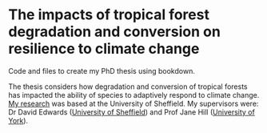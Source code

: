 # The impacts of tropical forest degradation and conversion on resilience to climate change

Code and files to create my PhD thesis using bookdown.

The thesis considers how degradation and conversion of tropical forests has impacted the ability of species to adaptively respond to climate change. [My research](http://www.edwardslab.group.shef.ac.uk/rebecca_senior/) was based at the University of Sheffield. My supervisors were: Dr David Edwards ([University of Sheffield](https://www.sheffield.ac.uk/aps/staff-and-students/acadstaff/edwards)) and Prof Jane Hill ([University of York](https://www.york.ac.uk/biology/research/ecology-evolution/kane-k-hill/)).


